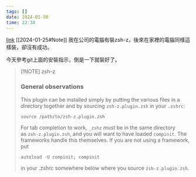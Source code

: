 ```yaml
---
tags: []
date: 2024-01-30
time: 22:34
---
```

[link](https://github.com/agkozak/zsh-z)
[[2024-01-25#Note]]
我在公司的電腦有裝zsh-z，後來在家裡的電腦同樣這樣裝，卻沒有成功。

今天參考git上面的安裝指示，倒是一下就裝好了。


> [!NOTE] zsh-z 
>
>### General observations
>
>This plugin can be installed simply by putting the various files in a directory together and by sourcing `zsh-z.plugin.zsh` in your `.zshrc`:
>
>```
>source /path/to/zsh-z.plugin.zsh
>```
>
>For tab completion to work, `_zshz` _must_ be in the same directory as `zsh-z.plugin.zsh`, and you will want to have loaded `compinit`. The frameworks handle this themselves. If you are not using a framework, put
>
>```
>autoload -U compinit; compinit
>```
>
>in your .zshrc somewhere below where you source `zsh-z.plugin.zsh`.
